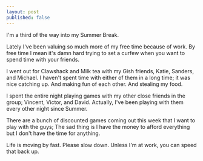 ```yaml
---
layout: post
published: false
---
```


I'm a third of the way into my Summer Break.

Lately I've been valuing so much more of my free time because of work. 
By free time I mean it's damn hard trying to set a curfew when you want to spend time with your friends.

I went out for Clawshack and Milk tea with my Gish friends, Katie, Sanders, and Michael. 
I haven't spent time with either of them in a long time; it was nice catching up.
And making fun of each other. And stealing my food.

I spent the entire night playing games with my other close friends in the group; Vincent, Victor, and David.
Actually, I've been playing with them every other night since Summer. 

There are a bunch of discounted games coming out this week that I want to play with the guys;
The sad thing is I have the money to afford everything but I don't have the time for anything. 

Life is moving by fast. Please slow down. 
Unless I'm at work, you can speed that back up. 
